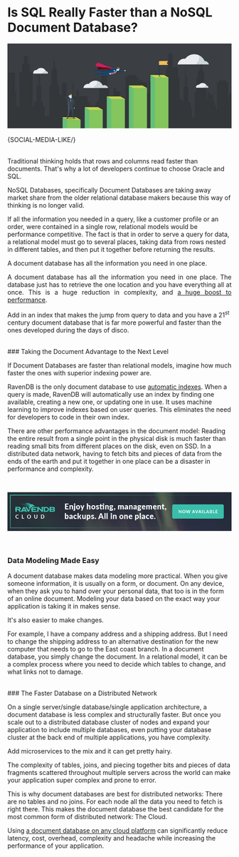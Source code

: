 # Is SQL Really Faster than a NoSQL Document Database?

<div class="article-img figure text-center">
  <img src="images/is-sql-faster-than-nosql-document-database.jpg" alt="Is SQL Really Faster than a NoSQL Document Database?" class="img-responsive img-thumbnail">
</div>

{SOCIAL-MEDIA-LIKE/}

<br/>
Traditional thinking holds that rows and columns read faster than documents. That's why a lot of developers continue to choose Oracle and SQL.

NoSQL Databases, specifically Document Databases are taking away market share from the older relational database makers because this way of thinking is no longer valid.

If all the information you needed in a query, like a customer profile or an order, were contained in a single row, relational models would be performance competitive. The fact is that in order to serve a query for data, a relational model must go to several places, taking data from rows nested in different tables, and then put it together before returning the results.
<div class="pull-right margin-left"><div class="quote-textbox-right">A document database has all the information you need in one place.</div></div>

<p style="text-align: justify">A document database has all the information you need in one place. The database just has to retrieve the one location and you have everything all at once. This is a huge reduction in complexity, and <a href="https://ravendb.net/features/high-performance">a huge boost to performance</a>.</p>

Add in an index that makes the jump from query to data and you have a 21<sup>st</sup> century document database that is far more powerful and faster than the ones developed during the days of disco.

<br/>
### Taking the Document Advantage to the Next Level

If Document Databases are faster than relational models, imagine how much faster the ones with superior indexing power are.

RavenDB is the only document database to use [automatic indexes](https://ravendb.net/features/indexes/auto-indexes). When a query is made, RavenDB will automatically use an index by finding one available, creating a new one, or updating one in use. It uses machine learning to improve indexes based on user queries. This eliminates the need for developers to code in their own index.

There are other performance advantages in the document model: Reading the entire result from a single point in the physical disk is much faster than reading small bits from different places on the disk, even on SSD. In a distributed data network, having to fetch bits and pieces of data from the ends of the earth and put it together in one place can be a disaster in performance and complexity.

<a href="https://cloud.ravendb.net/" target="_blank"><img class="img-responsive m-0-auto" src="images/ravendb-cloud.png" style="margin: 30px 0" alt="Try out RavenDB Cloud for Free"></a>

### Data Modeling Made Easy

A document database makes data modeling more practical. When you give someone information, it is usually on a form, or document. On any device, when they ask you to hand over your personal data, that too is in the form of an online document. Modeling your data based on the exact way your application is taking it in makes sense.

It's also easier to make changes.

For example, I have a company address and a shipping address. But I need to change the shipping address to an alternative destination for the new computer that needs to go to the East coast branch. In a document database, you simply change the document. In a relational model, it can be a complex process where you need to decide which tables to change, and what links not to damage.

<br/>
### The Faster Database on a Distributed Network

On a single server/single database/single application architecture, a document database is less complex and structurally faster. But once you scale out to a distributed database cluster of nodes and expand your application to include multiple databases, even putting your database cluster at the back end of multiple applications, you have complexity.

Add microservices to the mix and it can get pretty hairy.

The complexity of tables, joins, and piecing together bits and pieces of data fragments scattered throughout multiple servers across the world can make your application super complex and prone to error.

This is why document databases are best for distributed networks: There are no tables and no joins. For each node all the data you need to fetch is right there. This makes the document database the best candidate for the most common form of distributed network: The Cloud.

Using <a href="https://cloud.ravendb.net/" target="_blank">a document database on any cloud platform</a> can significantly reduce latency, cost, overhead, complexity and headache while increasing the performance of your application.
